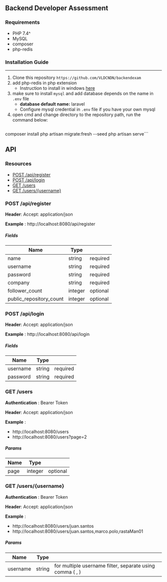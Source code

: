 ## Backend Developer Assessment

### Requirements
- PHP 7.4^
- MySQL
- composer
- php-redis

### Installation Guide

------------


1. Clone this repository `https://github.com/VLDCNDN/backendexam`
2. add php-redis in php extension
	- Instruction to install in windows [here](https://ourcodeworld.com/articles/read/1502/how-to-install-and-use-the-redis-extension-in-xampp-locally-in-windows-10 "here")
3. make sure to install `mysql` and add database depends on the name in `.env` file
	- **database default name:** laravel
	- Configure mysql credential in `.env` file if you have your own mysql
4. open cmd and change directory to the repository path, run the command below:
     ```
composer install
php artisan migrate:fresh --seed
php artisan serve```

## API
### **Resources**
- [POST /api/register](#post-apiregister)
- [POST /api/login](#post-apilogin)
- [GET /users](#get-users)
- [GET /users/{username}](#get-usersusername)

### POST /api/register
**Header**: Accept: application/json

**Example** : http://localhost:8080/api/register
##### Fields
| Name  | Type   |   |
| ------------ | ------------ | ------------ |
| name  | string  | required  |
|  username | string  | required  |
|  password |  string | required  |
|  company |  string |  required |
| follower_count  |  integer | optional  |
| public_repository_count  | integer  | optional  |

### POST /api/login
**Header**: Accept: application/json

**Example** : http://localhost:8080/api/login

##### Fields
| Name  | Type   |   |
| ------------ | ------------ | ------------ |
|  username | string  | required  |
|  password |  string | required  |

### GET /users
**Authentication** : Bearer Token

**Header**: Accept: application/json

**Example** : 
 - http://localhost:8080/users
 - http://localhost:8080/users?page=2

##### Params
| Name  | Type   |   |
| ------------ | ------------ | ------------ |
|  page | integer  | optional  |

### GET /users/{username}
**Authentication** : Bearer Token

**Header**: Accept: application/json

**Example** : 
 - http://localhost:8080/users/juan.santos
 - http://localhost:8080/users/juan.santos,marco.polo,rastaMan01

##### Params
| Name  | Type   |   |
| ------------ | ------------ | ------------ |
|  username | string  | for multiple username filter, separate using comma ( , )  |